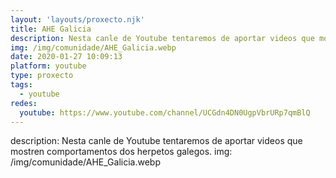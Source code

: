 ```yaml
---
layout: 'layouts/proxecto.njk'
title: AHE Galicia
description: Nesta canle de Youtube tentaremos de aportar videos que mostren comportamentos dos herpetos galegos.
img: /img/comunidade/AHE_Galicia.webp
date: 2020-01-27 10:09:13
platform: youtube
type: proxecto
tags:
  - youtube
redes:
  youtube: https://www.youtube.com/channel/UCGdn4DN0UgpVbrURp7qmBlQ
---
```

description: Nesta canle de Youtube tentaremos de aportar videos que mostren comportamentos dos herpetos galegos.
img: /img/comunidade/AHE_Galicia.webp
